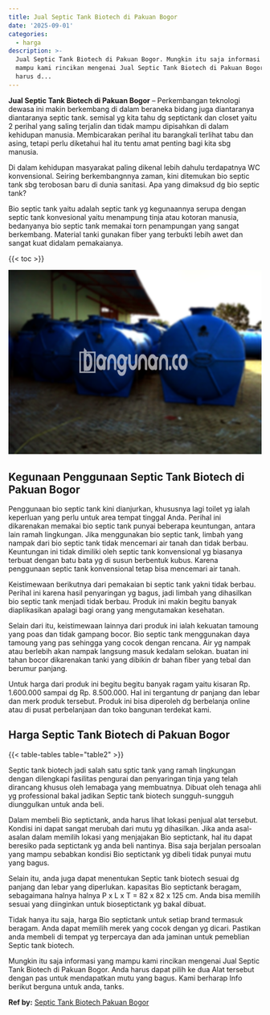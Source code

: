 ```yaml
---
title: Jual Septic Tank Biotech di Pakuan Bogor
date: '2025-09-01'
categories:
  - harga
description: >-
  Jual Septic Tank Biotech di Pakuan Bogor. Mungkin itu saja informasi yang
  mampu kami rincikan mengenai Jual Septic Tank Biotech di Pakuan Bogor. Anda
  harus d...
---
```


**Jual Septic Tank Biotech di Pakuan Bogor** – Perkembangan teknologi dewasa ini makin berkembang di dalam beraneka bidang juga diantaranya diantaranya septic tank. semisal yg kita tahu dg septictank dan closet yaitu 2 perihal yang saling terjalin dan tidak mampu dipisahkan di dalam kehidupan manusia. Membicarakan perihal itu barangkali terlihat tabu dan asing, tetapi perlu diketahui hal itu tentu amat penting bagi kita sbg manusia.

Di dalam kehidupan masyarakat paling dikenal lebih dahulu terdapatnya WC konvensional. Seiring berkembangnnya zaman, kini ditemukan bio septic tank sbg terobosan baru di dunia sanitasi. Apa yang dimaksud dg bio septic tank?

Bio septic tank yaitu adalah septic tank yg kegunaannya serupa dengan septic tank konvesional yaitu menampung tinja atau kotoran manusia, bedanyanya bio septic tank memakai torn penampungan yang sangat berkembang. Material tanki gunakan fiber yang terbukti lebih awet dan sangat kuat didalam pemakaianya.

{{< toc >}}

![Jual Septic Tank Biotech di Pakuan Bogor](/images/jual-bio-septictank-39.png)

## Kegunaan Penggunaan Septic Tank Biotech di Pakuan Bogor

Penggunaan bio septic tank kini dianjurkan, khususnya lagi toilet yg ialah keperluan yang perlu untuk area tempat tinggal Anda. Perihal ini dikarenakan memakai bio septic tank punyai beberapa keuntungan, antara lain ramah lingkungan. Jika menggunakan bio septic tank, limbah yang nampak dari bio septic tank tidak mencemari air tanah dan tidak berbau. Keuntungan ini tidak dimiliki oleh septic tank konvensional yg biasanya terbuat dengan batu bata yg di susun berbentuk kubus. Karena penggunaan septic tank konvensional tetap bisa mencemari air tanah.

Keistimewaan berikutnya dari pemakaian bi septic tank yakni tidak berbau. Perihal ini karena hasil penyaringan yg bagus, jadi limbah yang dihasilkan bio septic tank menjadi tidak berbau. Produk ini makin begitu banyak diaplikasikan apalagi bagi orang yang mengutamakan kesehatan.

Selain dari itu, keistimewaan lainnya dari produk ini ialah kekuatan tamoung yang poas dan tidak gampang bocor. Bio septic tank menggunakan daya tamoung yang pas sehingga yang cocok dengan rencana. Air yg nampak atau berlebih akan nampak langsung masuk kedalam selokan. buatan ini tahan bocor dikarenakan tanki yang dibikin dr bahan fiber yang tebal dan berumur panjang.

Untuk harga dari produk ini begitu begitu banyak ragam yaitu kisaran Rp. 1.600.000 sampai dg Rp. 8.500.000. Hal ini tergantung dr panjang dan lebar dan merk produk tersebut. Produk ini bisa diperoleh dg berbelanja online atau di pusat perbelanjaan dan toko bangunan terdekat kami.

## Harga Septic Tank Biotech di Pakuan Bogor

{{< table-tables table="table2" >}}

Septic tank biotech jadi salah satu sptic tank yang ramah lingkungan dengan dilengkapi fasilitas pengurai dan penyaringan tinja yang telah dirancang khusus oleh lemabaga yang membuatnya. Dibuat oleh tenaga ahli yg professional bakal jadikan Septic tank biotech sungguh-sungguh diunggulkan untuk anda beli.

Dalam membeli Bio septictank, anda harus lihat lokasi penjual alat tersebut. Kondisi ini dapat sangat merubah dari mutu yg dihasilkan. Jika anda asal-asalan dalam memilih lokasi yang menjajakan Bio septictank, hal itu dapat beresiko pada septictank yg anda beli nantinya. Bisa saja berjalan persoalan yang mampu sebabkan kondisi Bio septictank yg dibeli tidak punyai mutu yang bagus.

Selain itu, anda juga dapat menentukan Septic tank biotech sesuai dg panjang dan lebar yang diperlukan. kapasitas Bio septictank beragam, sebagaimana halnya halnya P x L x T = 82 x 82 x 125 cm. Anda bisa memilih sesuai yang diinginkan untuk bioseptictank yg bakal dibuat.

Tidak hanya itu saja, harga Bio septictank untuk setiap brand termasuk beragam. Anda dapat memilih merek yang cocok dengan yg dicari. Pastikan anda membeli di tempat yg terpercaya dan ada jaminan untuk pemeblian Septic tank biotech.

Mungkin itu saja informasi yang mampu kami rincikan mengenai Jual Septic Tank Biotech di Pakuan Bogor. Anda harus dapat pilih ke dua Alat tersebut dengan pas untuk mendapatkan mutu yang bagus. Kami berharap Info berikut berguna untuk anda, tanks.

**Ref by:** [Septic Tank Biotech Pakuan Bogor](https://id.wikipedia.org/wiki/Septic)
